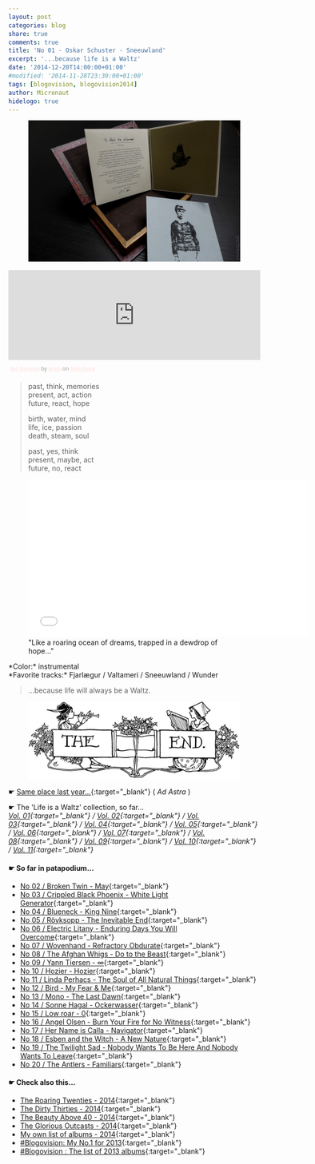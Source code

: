 ```yaml
---
layout: post
categories: blog
share: true
comments: true
title: 'No 01 - Oskar Schuster - Sneeuwland'
excerpt: '...because life is a Waltz'
date: '2014-12-20T14:00:00+01:00'
#modified: '2014-11-28T23:39:00+01:00'
tags: [blogovision, blogovision2014]
author: Micronaut
hidelogo: true
---
```


<figure>
    <a href="/images/posts/blogovision/oscar.jpg"><img src="/images/posts/blogovision/oscar.jpg" alt="oscar-Image" class="center"/></a>
</figure>

<iframe width="100%" height="180" src="https://www.mixcloud.com/widget/iframe/?feed=http%3A%2F%2Fwww.mixcloud.com%2FMoonlightFairyTales%2Fad-somnia%2F&amp;embed_uuid=46107619-3030-4a21-93d9-ae589e868f4d&amp;replace=0&amp;hide_cover=1&amp;light=1&amp;stylecolor=ffe8e8&amp;embed_type=widget_standard&amp;hide_tracklist=1" frameborder="0">&nbsp;</iframe><div style="clear: both; height: 3px; width: auto;"></div><p style="display: block; font-size: 11px; font-family: 'Open Sans', Helvetica, Arial, sans-serif; margin: 0px; padding: 3px 4px; color: rgb(153, 153, 153); width: auto;"><a href="http://www.mixcloud.com/MoonlightFairyTales/ad-somnia/?utm_source=widget&amp;amp;utm_medium=web&amp;amp;utm_campaign=base_links&amp;amp;utm_term=resource_link" target="_blank" style="color: rgb(255, 232, 232); font-weight: bold;">Ad Somnia</a><span> by </span><a href="http://www.mixcloud.com/MoonlightFairyTales/?utm_source=widget&amp;amp;utm_medium=web&amp;amp;utm_campaign=base_links&amp;amp;utm_term=profile_link" target="_blank" style="color: rgb(255, 232, 232); font-weight: bold;">Aleh</a><span> on </span><a href="http://www.mixcloud.com/?utm_source=widget&amp;utm_medium=web&amp;utm_campaign=base_links&amp;utm_term=homepage_link" target="_blank" style="color: rgb(255, 232, 232); font-weight: bold;"> Mixcloud</a></p><div style="clear: both; height: 3px; width: auto;"></div>

> past, think, memories<br/>
> present, act, action<br/>
> future, react, hope<br/>
> 
> birth, water, mind<br/>
> life, ice, passion<br/>
> death, steam, soul<br/>
>
> past, yes, think<br/>
> present, maybe, act<br/>
> future, no, react<br/>

<figure>
    <iframe width="560" height="315" src="//www.youtube.com/embed/LzRPpnc4DL8" frameborder="0" allowfullscreen>&nbsp;</iframe>	
    <figcaption>"Like a roaring ocean of dreams, trapped in a dewdrop of hope..."</figcaption>
</figure>
*Color:* instrumental<br/>
*Favorite tracks:* Fjarlægur / Valtameri / Sneeuwland / Wunder

> ...because life will always be a Waltz.

<figure>
	<img src="/images/TheEnd.gif" alt="May-Image" class="center"/>
</figure>

&#x261B; [Same place last year...](http://themicronaut.tumblr.com/post/70522824479/blogovision2013-no01){:target="_blank"} ( *Ad Astra* )

&#x261B; The 'Life is a Waltz' collection, so far…<br/>
*[Vol. 01](http://www.mixcloud.com/MoonlightFairyTales/life-is-a-waltz/){:target="_blank"} / [Vol. 02](http://www.mixcloud.com/MoonlightFairyTales/life-is-a-waltz-vol2/){:target="_blank"} / [Vol. 03](http://www.mixcloud.com/MoonlightFairyTales/life-is-a-waltz-vol3/){:target="_blank"} / [Vol. 04](http://www.mixcloud.com/MoonlightFairyTales/life-is-a-waltz-vol4/){:target="_blank"} / [Vol. 05](http://www.mixcloud.com/MoonlightFairyTales/life-is-a-waltz-vol5/){:target="_blank"} / [Vol. 06](http://www.mixcloud.com/MoonlightFairyTales/life-is-a-waltz-vol6/){:target="_blank"} / [Vol. 07](http://www.mixcloud.com/MoonlightFairyTales/life-is-a-waltz-vol7-summer-edition/){:target="_blank"} / [Vol. 08](http://www.mixcloud.com/MoonlightFairyTales/life-is-a-waltz-vol8/){:target="_blank"} / [Vol. 09](http://www.mixcloud.com/MoonlightFairyTales/life-is-a-waltz-vol9-the-greek-pragmatism/){:target="_blank"} / [Vol. 10](http://www.mixcloud.com/MoonlightFairyTales/life-is-a-waltz-vol10-the-werewolfs-curse/){:target="_blank"} / [Vol. 11](http://www.mixcloud.com/MoonlightFairyTales/life-is-a-waltz-vol11-an-ocean-of-lies/){:target="_blank"}*

#### &#x261B; So far in patapodium...
* [No 02 / Broken Twin - May](/blog/blogovision2014-no02/){:target="_blank"}
* [No 03 / Crippled Black Phoenix - White Light Generator](/blog/blogovision2014-no03/){:target="_blank"}
* [No 04 / Blueneck - King Nine](/blog/blogovision2014-no04/){:target="_blank"}
* [No 05 / Röyksopp	 - The Inevitable End](/blog/blogovision2014-no05/){:target="_blank"}
* [No 06 / Electric Litany - Enduring Days You Will Overcome](/blog/blogovision2014-no06/){:target="_blank"}
* [No 07 / Wovenhand - Refractory Obdurate](/blog/blogovision2014-no07/){:target="_blank"}
* [No 08 / The Afghan Whigs - Do to the Beast](/blog/blogovision2014-no08/){:target="_blank"}
* [No 09 / Yann Tiersen - ∞](/blog/blogovision2014-no09/){:target="_blank"}
* [No 10 / Hozier - Hozier](/blog/blogovision2014-no10/){:target="_blank"}
* [No 11 / Linda Perhacs - The Soul of All Natural Things](/blog/blogovision2014-no11/){:target="_blank"}
* [No 12 / Bird - My Fear & Me](/blog/blogovision2014-no12/){:target="_blank"}
* [No 13 / Mono - The Last Dawn](/blog/blogovision2014-no13/){:target="_blank"}
* [No 14 / Sonne Hagal - Ockerwasser](/blog/blogovision2014-no14/){:target="_blank"}
* [No 15 / Low roar - 0](/blog/blogovision2014-no15/){:target="_blank"}
* [No 16 / Angel Olsen - Burn Your Fire for No Witness](/blog/blogovision2014-no16/){:target="_blank"}
* [No 17 / Her Name is Calla - Navigator](/blog/blogovision2014-no17/){:target="_blank"}
* [No 18 / Esben and the Witch - A New Nature](/blog/blogovision2014-no18/){:target="_blank"}
* [No 19 / The Twilight Sad - Nobody Wants To Be Here And Nobody Wants To Leave](/blog/blogovision2014-no19/){:target="_blank"}
* [No 20 / The Antlers - Familiars](/blog/blogovision2014-no20/){:target="_blank"}

#### &#x261B; Check also this…
* [The Roaring Twenties - 2014](/blog/blogovision2014-the-roaring-twenties/){:target="_blank"}
* [The Dirty Thirties - 2014](/blog/blogovision2014-the-dirty-thirties/){:target="_blank"}
* [The Beauty Above 40 - 2014](/blog/blogovision2014-the-beauty-above-40/){:target="_blank"}
* [The Glorious Outcasts - 2014](/blog/blogovision2014-the-glorious-outcasts-2014/){:target="_blank"}
* [My own list of albums - 2014](/blog/complete-list-2014/){:target="_blank"}
* [#Blogovision: My No.1 for 2013](/blog/blogovision2013-no01/){:target="_blank"}
* [#Blogovision : The list of 2013 albums](/blog/blogovision-my-own-list-of-2013-nominees-albums/){:target="_blank"}
